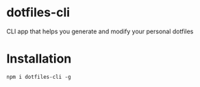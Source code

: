 # dotfiles-cli

CLI app that helps you generate and modify your personal dotfiles

# Installation

```shell
npm i dotfiles-cli -g
```
